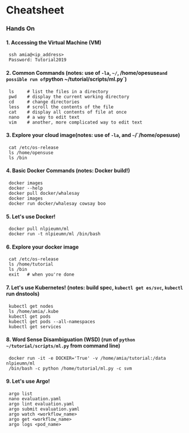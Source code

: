 # Cheatsheet

### Hands On

#### 1. Accessing the Virtual Machine (VM)
     ssh amia@<ip_address>
     Password: Tutorial2019

#### 2. Common Commands (notes: use of `-la`, `~/`, /home/opesuse` and possible run of `python ~/tutorial/scripts/ml.py`)
     ls     # list the files in a directory
     pwd    # display the current working directory
     cd     # change directories
     less   # scroll the contents of the file
     cat    # display all contents of file at once
     nano   # a way to edit text
     vim    # another, more complicated way to edit text
     
#### 3. Explore your cloud image(notes: use of `-la`, and `~`/`/home/opesuse)
     cat /etc/os-release
     ls /home/opensuse
     ls /bin
     
#### 4. Basic Docker Commands (notes: Docker build!)
     docker images  
     docker --help
     docker pull docker/whalesay
     docker images
     docker run docker/whalesay cowsay boo
     
#### 5. Let's use Docker!
     docker pull nlpieumn/ml
     docker run -t nlpieumn/ml /bin/bash
     
#### 6. Explore your docker image
     cat /etc/os-release
     ls /home/tutorial
     ls /bin 
     exit   # when you're done
     
#### 7. Let's use Kubernetes! (notes: build spec, `kubectl get es/svc`, `kubectl` run dnstools)
     kubectl get nodes
     ls /home/amia/.kube
     kubectl get pods
     kubectl get pods --all-namespaces
     kubectl get services
     
#### 8. Word Sense Disambiguation (WSD) (run of `python ~/tutorial/scripts/ml.py` from command line)
     docker run -it -e DOCKER='True' -v /home/amia/tutorial:/data nlpieumn/ml 
     /bin/bash -c python /home/tutorial/ml.py -c svm
     
#### 9. Let's use Argo!
     argo list
     nano evaluation.yaml
     argo lint evaluation.yaml
     argo submit evaluation.yaml
     argo watch <workflow_name>
     argo get <workflow_name>
     argo logs <pod_name>
